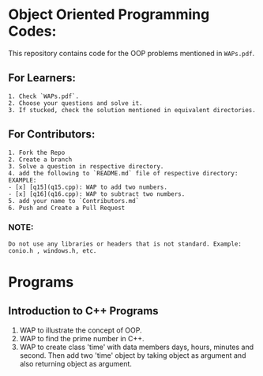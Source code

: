 # Object Oriented Programming Codes:

This repository contains code for the OOP problems mentioned in `WAPs.pdf`.

## For Learners:
	1. Check `WAPs.pdf`.
	2. Choose your questions and solve it.
	3. If stucked, check the solution mentioned in equivalent directories.
 
## For Contributors:
	1. Fork the Repo
	2. Create a branch
	3. Solve a question in respective directory.
	4. add the following to `README.md` file of respective directory:
	EXAMPLE:
	- [x] [q15](q15.cpp): WAP to add two numbers.
	- [x] [q16](q16.cpp): WAP to subtract two numbers.
	5. add your name to `Contributors.md`
	6. Push and Create a Pull Request

### NOTE:
 	Do not use any libraries or headers that is not standard. Example: conio.h , windows.h, etc.


# Programs

## Introduction to C++ Programs

1. WAP to illustrate the concept of OOP.
2. WAP to find the prime number in C++.
3. WAP to create class 'time' with data members days, hours, minutes and second. Then add two 'time' object by taking object as argument and also returning object as argument.
